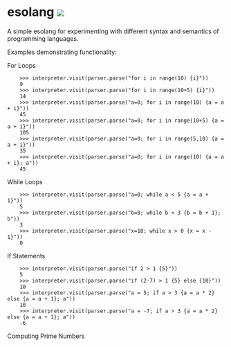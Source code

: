# esolang ![](https://github.com/mikeizbicki/esolang/workflows/tests/badge.svg)

A simple esolang for experimenting with different syntax and semantics of programming languages.

Examples demonstrating functionality:

For Loops

```
    >>> interpreter.visit(parser.parse("for i in range(10) {i}"))
    9
    >>> interpreter.visit(parser.parse("for i in range(10+5) {i}"))
    14
    >>> interpreter.visit(parser.parse("a=0; for i in range(10) {a = a + i}"))
    45
    >>> interpreter.visit(parser.parse("a=0; for i in range(10+5) {a = a + i}"))
    105
    >>> interpreter.visit(parser.parse("a=0; for i in range(5,10) {a = a + i}"))
    35
    >>> interpreter.visit(parser.parse("a=0; for i in range(10) {a = a + i}; a"))
    45
```

While Loops

```
    >>> interpreter.visit(parser.parse("a=0; while a < 5 {a = a + 1}"))
    5
    >>> interpreter.visit(parser.parse("b=0; while b < 3 {b = b + 1}; b"))
    3
    >>> interpreter.visit(parser.parse("x=10; while x > 0 {x = x - 1}"))
    0
```

If Statements

```
    >>> interpreter.visit(parser.parse("if 2 > 1 {5}"))
    5
    >>> interpreter.visit(parser.parse("if (2-7) > 1 {5} else {10}"))
    10
    >>> interpreter.visit(parser.parse("a = 5; if a > 3 {a = a * 2} else {a = a + 1}; a"))
    10
    >>> interpreter.visit(parser.parse("a = -7; if a > 3 {a = a * 2} else {a = a + 1}; a"))
    -6
```
Computing Prime Numbers
